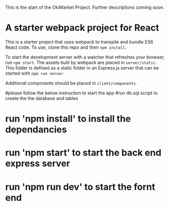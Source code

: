 This is the start of the OkiMarket Project. Further descriptions coming soon.

# A starter webpack project for React

This is a starter project that uses webpack to transpile and bundle ES6 React code. To use, clone this repo and then `npm install`.

To start the development server with a watcher that refreshes your browser, run `npm start`. The assets built by webpack are placed in `server/static`. This folder is defined as a static folder in an Express.js server that can be started with `npm run server`.

Additional components should be placed in `client/components`.


#please follow the below instruction to start the app
#run db.sql script to create the the database and tables
# run 'npm install' to install the dependancies
# run 'npm start' to start the back end express server
# run 'npm run dev' to start the fornt end
